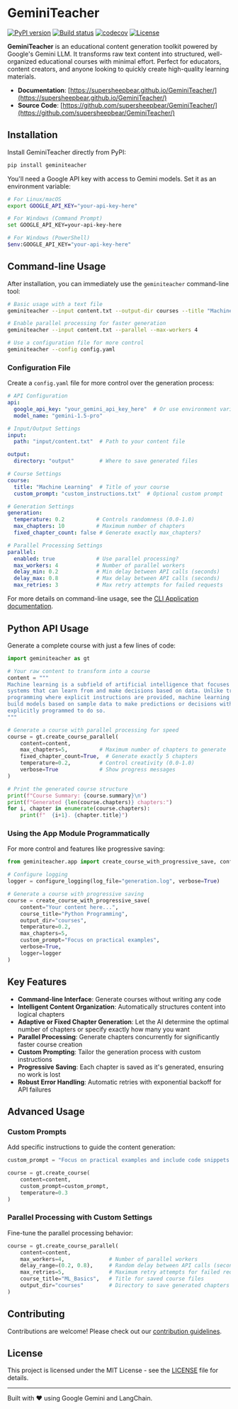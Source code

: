 # GeminiTeacher

[![PyPI version](https://badge.fury.io/py/geminiteacher.svg)](https://badge.fury.io/py/geminiteacher)
[![Build status](https://img.shields.io/github/actions/workflow/status/supersheepbear/GeminiTeacher/main.yml?branch=main)](https://github.com/supersheepbear/GeminiTeacher/actions/workflows/main.yml?query=branch%3Amain)
[![codecov](https://codecov.io/gh/supersheepbear/GeminiTeacher/branch/main/graph/badge.svg)](https://codecov.io/gh/supersheepbear/GeminiTeacher)
[![License](https://img.shields.io/github/license/supersheepbear/GeminiTeacher)](https://img.shields.io/github/license/supersheepbear/GeminiTeacher)

**GeminiTeacher** is an educational content generation toolkit powered by Google's Gemini LLM. It transforms raw text content into structured, well-organized educational courses with minimal effort. Perfect for educators, content creators, and anyone looking to quickly create high-quality learning materials.

- **Documentation**: [https://supersheepbear.github.io/GeminiTeacher/](https://supersheepbear.github.io/GeminiTeacher/)
- **Source Code**: [https://github.com/supersheepbear/GeminiTeacher/](https://github.com/supersheepbear/GeminiTeacher/)

## Installation

Install GeminiTeacher directly from PyPI:

```bash
pip install geminiteacher
```

You'll need a Google API key with access to Gemini models. Set it as an environment variable:

```bash
# For Linux/macOS
export GOOGLE_API_KEY="your-api-key-here"

# For Windows (Command Prompt)
set GOOGLE_API_KEY=your-api-key-here

# For Windows (PowerShell)
$env:GOOGLE_API_KEY="your-api-key-here"
```

## Command-line Usage

After installation, you can immediately use the `geminiteacher` command-line tool:

```bash
# Basic usage with a text file
geminiteacher --input content.txt --output-dir courses --title "Machine Learning Basics"

# Enable parallel processing for faster generation
geminiteacher --input content.txt --parallel --max-workers 4

# Use a configuration file for more control
geminiteacher --config config.yaml
```

### Configuration File

Create a `config.yaml` file for more control over the generation process:

```yaml
# API Configuration
api:
  google_api_key: "your_gemini_api_key_here"  # Or use environment variable
  model_name: "gemini-1.5-pro"

# Input/Output Settings
input:
  path: "input/content.txt"  # Path to your content file

output:
  directory: "output"        # Where to save generated files

# Course Settings
course:
  title: "Machine Learning"  # Title of your course
  custom_prompt: "custom_instructions.txt"  # Optional custom prompt

# Generation Settings
generation:
  temperature: 0.2          # Controls randomness (0.0-1.0)
  max_chapters: 10          # Maximum number of chapters
  fixed_chapter_count: false # Generate exactly max_chapters?

# Parallel Processing Settings
parallel:
  enabled: true             # Use parallel processing?
  max_workers: 4            # Number of parallel workers
  delay_min: 0.2            # Min delay between API calls (seconds)
  delay_max: 0.8            # Max delay between API calls (seconds)
  max_retries: 3            # Max retry attempts for failed requests
```

For more details on command-line usage, see the [CLI Application documentation](https://supersheepbear.github.io/GeminiTeacher/app/).

## Python API Usage

Generate a complete course with just a few lines of code:

```python
import geminiteacher as gt

# Your raw content to transform into a course
content = """
Machine learning is a subfield of artificial intelligence that focuses on developing 
systems that can learn from and make decisions based on data. Unlike traditional 
programming where explicit instructions are provided, machine learning algorithms 
build models based on sample data to make predictions or decisions without being 
explicitly programmed to do so.
"""

# Generate a course with parallel processing for speed
course = gt.create_course_parallel(
    content=content,
    max_chapters=5,          # Maximum number of chapters to generate
    fixed_chapter_count=True,  # Generate exactly 5 chapters
    temperature=0.2,         # Control creativity (0.0-1.0)
    verbose=True             # Show progress messages
)

# Print the generated course structure
print(f"Course Summary: {course.summary}\n")
print(f"Generated {len(course.chapters)} chapters:")
for i, chapter in enumerate(course.chapters):
    print(f"  {i+1}. {chapter.title}")
```

### Using the App Module Programmatically

For more control and features like progressive saving:

```python
from geminiteacher.app import create_course_with_progressive_save, configure_logging

# Configure logging
logger = configure_logging(log_file="generation.log", verbose=True)

# Generate a course with progressive saving
course = create_course_with_progressive_save(
    content="Your content here...",
    course_title="Python Programming",
    output_dir="courses",
    temperature=0.2,
    max_chapters=5,
    custom_prompt="Focus on practical examples",
    verbose=True,
    logger=logger
)
```

## Key Features

- **Command-line Interface**: Generate courses without writing any code
- **Intelligent Content Organization**: Automatically structures content into logical chapters
- **Adaptive or Fixed Chapter Generation**: Let the AI determine the optimal number of chapters or specify exactly how many you want
- **Parallel Processing**: Generate chapters concurrently for significantly faster course creation
- **Custom Prompting**: Tailor the generation process with custom instructions
- **Progressive Saving**: Each chapter is saved as it's generated, ensuring no work is lost
- **Robust Error Handling**: Automatic retries with exponential backoff for API failures

## Advanced Usage

### Custom Prompts

Add specific instructions to guide the content generation:

```python
custom_prompt = "Focus on practical examples and include code snippets where relevant."

course = gt.create_course(
    content=content,
    custom_prompt=custom_prompt,
    temperature=0.3
)
```

### Parallel Processing with Custom Settings

Fine-tune the parallel processing behavior:

```python
course = gt.create_course_parallel(
    content=content,
    max_workers=4,              # Number of parallel workers
    delay_range=(0.2, 0.8),     # Random delay between API calls (seconds)
    max_retries=5,              # Maximum retry attempts for failed requests
    course_title="ML_Basics",   # Title for saved course files
    output_dir="courses"        # Directory to save generated chapters
)
```

## Contributing

Contributions are welcome! Please check out our [contribution guidelines](CONTRIBUTING.md).

## License

This project is licensed under the MIT License - see the [LICENSE](LICENSE) file for details.

---

Built with ❤️ using Google Gemini and LangChain.
